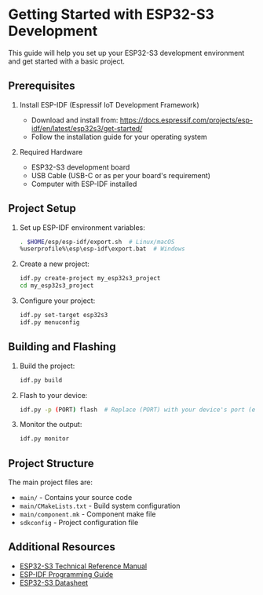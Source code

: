 # Getting Started with ESP32-S3 Development

This guide will help you set up your ESP32-S3 development environment and get started with a basic project.

## Prerequisites

1. Install ESP-IDF (Espressif IoT Development Framework)
   - Download and install from: https://docs.espressif.com/projects/esp-idf/en/latest/esp32s3/get-started/
   - Follow the installation guide for your operating system

2. Required Hardware
   - ESP32-S3 development board
   - USB Cable (USB-C or as per your board's requirement)
   - Computer with ESP-IDF installed

## Project Setup

1. Set up ESP-IDF environment variables:
   ```bash
   . $HOME/esp/esp-idf/export.sh  # Linux/macOS
   %userprofile%\esp\esp-idf\export.bat  # Windows
   ```

2. Create a new project:
   ```bash
   idf.py create-project my_esp32s3_project
   cd my_esp32s3_project
   ```

3. Configure your project:
   ```bash
   idf.py set-target esp32s3
   idf.py menuconfig
   ```

## Building and Flashing

1. Build the project:
   ```bash
   idf.py build
   ```

2. Flash to your device:
   ```bash
   idf.py -p (PORT) flash  # Replace (PORT) with your device's port (e.g., COM3 or /dev/ttyUSB0)
   ```

3. Monitor the output:
   ```bash
   idf.py monitor
   ```

## Project Structure

The main project files are:

- `main/` - Contains your source code
- `main/CMakeLists.txt` - Build system configuration
- `main/component.mk` - Component make file
- `sdkconfig` - Project configuration file

## Additional Resources

- [ESP32-S3 Technical Reference Manual](https://www.espressif.com/sites/default/files/documentation/esp32-s3_technical_reference_manual_en.pdf)
- [ESP-IDF Programming Guide](https://docs.espressif.com/projects/esp-idf/en/latest/esp32s3/)
- [ESP32-S3 Datasheet](https://www.espressif.com/sites/default/files/documentation/esp32-s3_datasheet_en.pdf)